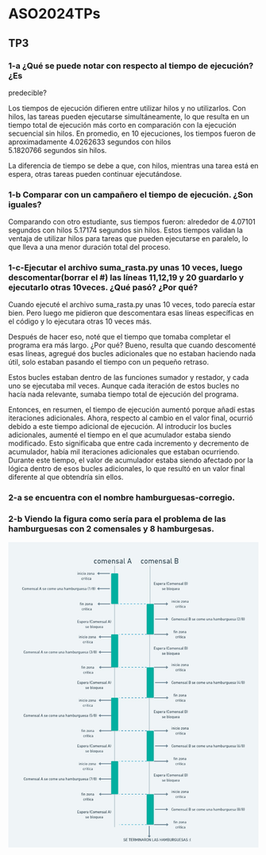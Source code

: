 # ASO2024TPs
## TP3
### 1-a ¿Qué se puede notar con respecto al tiempo de ejecución? ¿Es
predecible?

Los tiempos de ejecución difieren entre utilizar hilos y 
no utilizarlos. Con hilos, las tareas pueden ejecutarse 
simultáneamente, lo que resulta en un tiempo total de ejecución más corto 
en comparación con la ejecución secuencial sin hilos. En promedio, 
en 10 ejecuciones, los tiempos fueron de aproximadamente 
4.0262633 segundos con hilos  
5.1820766 segundos sin hilos.

La diferencia de tiempo se debe a que, con hilos, mientras una tarea
está en espera, otras tareas pueden continuar ejecutándose.
 


### 1-b Comparar con un campañero el tiempo de ejecución. ¿Son iguales?

Comparando con otro estudiante, sus tiempos fueron: 
alrededor de 
4.07101 segundos con hilos 
5.17174 segundos sin hilos. 
Estos tiempos validan la ventaja de utilizar hilos para
 tareas que pueden ejecutarse en paralelo, lo que lleva a una menor duración 
total del proceso.

### 1-c-Ejecutar el archivo suma_rasta.py unas 10 veces, luego descomentar(borrar el #) las líneas 11,12,19 y 20 guardarlo y ejecutarlo otras 10veces. ¿Qué pasó? ¿Por qué?
Cuando ejecuté el archivo suma_rasta.py unas 10 veces, todo parecía estar
 bien. Pero luego me pidieron que descomentara esas líneas específicas en 
el código y lo ejecutara otras 10 veces más.

Después de hacer eso, noté que el tiempo que tomaba completar el programa 
era más largo. ¿Por qué? Bueno, resulta que cuando descomenté esas líneas,
 agregué dos bucles adicionales que no estaban haciendo nada útil,
 solo estaban pasando el tiempo con un pequeño retraso.

Estos bucles estaban dentro de las funciones sumador y restador, y cada 
uno se ejecutaba mil veces. Aunque cada iteración de estos bucles no hacía 
nada relevante, sumaba tiempo total de ejecución del programa.

Entonces, en resumen, el tiempo de ejecución aumentó porque añadí estas 
iteraciones adicionales.
Ahora, respecto al cambio en el valor final, ocurrió debido a este 
tiempo adicional de ejecución. Al introducir los bucles adicionales, 
aumenté el tiempo en el que acumulador estaba siendo modificado. 
Esto significaba que entre cada incremento y decremento de acumulador, 
había mil iteraciones adicionales que estaban ocurriendo. Durante este 
tiempo, el valor de acumulador estaba siendo afectado por la lógica dentro 
de esos bucles adicionales, lo que resultó en un valor final diferente al 
que obtendría sin ellos.


### 2-a se encuentra con el nombre hamburguesas-corregio.

### 2-b Viendo la figura como sería para el problema de las hamburguesas con 2 comensales y 8 hamburgesas.

![punto2b](./TP3/WhatsApp%20Image%202024-05-07%20at%206.40.21%20PM.jpeg) 

